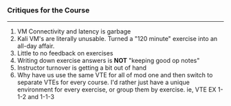 ### Critiques for the Course
---

1. VM Connectivity and latency is garbage
2. Kali VM's are literally unusable. Turned a "120 minute" exercise into an all-day affair.  
2. Little to no feedback on exercises
3. Writing down exercise answers is **NOT** "keeping good op notes" 
4. Instructor turnover is getting a bit out of hand  
5. Why have us use the same VTE for all of mod one and then switch to separate VTEs for every course. I'd rather just have a unique environment for every exercise, or group them by exercise. ie, VTE EX 1-1-2 and 1-1-3
